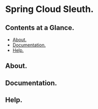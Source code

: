 # Spring Cloud Sleuth.





## Contents at a Glance.
* [About.](#about)
* [Documentation.](#documentation)
* [Help.](#help)





## About.





## Documentation.





## Help.
